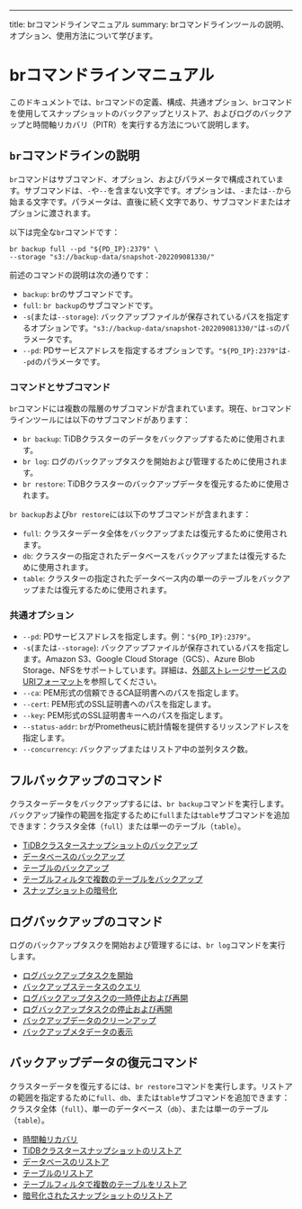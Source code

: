 ---
title: brコマンドラインマニュアル
summary: brコマンドラインツールの説明、オプション、使用方法について学びます。

# brコマンドラインマニュアル

このドキュメントでは、`br`コマンドの定義、構成、共通オプション、`br`コマンドを使用してスナップショットのバックアップとリストア、およびログのバックアップと時間軸リカバリ（PITR）を実行する方法について説明します。

## `br`コマンドラインの説明

`br`コマンドはサブコマンド、オプション、およびパラメータで構成されています。サブコマンドは、`-`や`--`を含まない文字です。オプションは、`-`または`--`から始まる文字です。パラメータは、直後に続く文字であり、サブコマンドまたはオプションに渡されます。

以下は完全な`br`コマンドです：

```shell
br backup full --pd "${PD_IP}:2379" \
--storage "s3://backup-data/snapshot-202209081330/"
```

前述のコマンドの説明は次の通りです：

* `backup`: `br`のサブコマンドです。
* `full`: `br backup`のサブコマンドです。
* `-s`(または`--storage`): バックアップファイルが保存されているパスを指定するオプションです。`"s3://backup-data/snapshot-202209081330/"`は`-s`のパラメータです。
* `--pd`: PDサービスアドレスを指定するオプションです。`"${PD_IP}:2379"`は`--pd`のパラメータです。

### コマンドとサブコマンド

`br`コマンドには複数の階層のサブコマンドが含まれています。現在、`br`コマンドラインツールには以下のサブコマンドがあります：

* `br backup`: TiDBクラスターのデータをバックアップするために使用されます。
* `br log`: ログのバックアップタスクを開始および管理するために使用されます。
* `br restore`: TiDBクラスターのバックアップデータを復元するために使用されます。

`br backup`および`br restore`には以下のサブコマンドが含まれます：

* `full`: クラスターデータ全体をバックアップまたは復元するために使用されます。
* `db`: クラスターの指定されたデータベースをバックアップまたは復元するために使用されます。
* `table`: クラスターの指定されたデータベース内の単一のテーブルをバックアップまたは復元するために使用されます。

### 共通オプション

* `--pd`: PDサービスアドレスを指定します。例：`"${PD_IP}:2379"`。
* `-s`(または`--storage`): バックアップファイルが保存されているパスを指定します。Amazon S3、Google Cloud Storage（GCS）、Azure Blob Storage、NFSをサポートしています。詳細は、[外部ストレージサービスのURIフォーマット](/external-storage-uri.md)を参照してください。
* `--ca`: PEM形式の信頼できるCA証明書へのパスを指定します。
* `--cert`: PEM形式のSSL証明書へのパスを指定します。
* `--key`: PEM形式のSSL証明書キーへのパスを指定します。
* `--status-addr`: `br`がPrometheusに統計情報を提供するリッスンアドレスを指定します。
* `--concurrency`: バックアップまたはリストア中の並列タスク数。

## フルバックアップのコマンド

クラスターデータをバックアップするには、`br backup`コマンドを実行します。バックアップ操作の範囲を指定するために`full`または`table`サブコマンドを追加できます：クラスタ全体（`full`）または単一のテーブル（`table`）。

- [TiDBクラスタースナップショットのバックアップ](/br/br-snapshot-manual.md#back-up-cluster-snapshots)
- [データベースのバックアップ](/br/br-snapshot-manual.md#back-up-a-database)
- [テーブルのバックアップ](/br/br-snapshot-manual.md#back-up-a-table)
- [テーブルフィルタで複数のテーブルをバックアップ](/br/br-snapshot-manual.md#back-up-multiple-tables-with-table-filter)
- [スナップショットの暗号化](/br/backup-and-restore-storages.md#server-side-encryption)

## ログバックアップのコマンド

ログのバックアップタスクを開始および管理するには、`br log`コマンドを実行します。

- [ログバックアップタスクを開始](/br/br-pitr-manual.md#start-a-backup-task)
- [バックアップステータスのクエリ](/br/br-pitr-manual.md#query-the-backup-status)
- [ログバックアップタスクの一時停止および再開](/br/br-pitr-manual.md#pause-and-resume-a-backup-task)
- [ログバックアップタスクの停止および再開](/br/br-pitr-manual.md#stop-and-restart-a-backup-task)
- [バックアップデータのクリーンアップ](/br/br-pitr-manual.md#clean-up-backup-data)
- [バックアップメタデータの表示](/br/br-pitr-manual.md#view-the-backup-metadata)

## バックアップデータの復元コマンド

クラスターデータを復元するには、`br restore`コマンドを実行します。リストアの範囲を指定するために`full`、`db`、または`table`サブコマンドを追加できます：クラスタ全体（`full`）、単一のデータベース（`db`）、または単一のテーブル（`table`）。

- [時間軸リカバリ](/br/br-pitr-manual.md#restore-to-a-specified-point-in-time-pitr)
- [TiDBクラスタースナップショットのリストア](/br/br-snapshot-manual.md#restore-cluster-snapshots)
- [データベースのリストア](/br/br-snapshot-manual.md#restore-a-database)
- [テーブルのリストア](/br/br-snapshot-manual.md#restore-a-table)
- [テーブルフィルタで複数のテーブルをリストア](/br/br-snapshot-manual.md#restore-multiple-tables-with-table-filter)
- [暗号化されたスナップショットのリストア](/br/br-snapshot-manual.md#restore-encrypted-snapshots)
